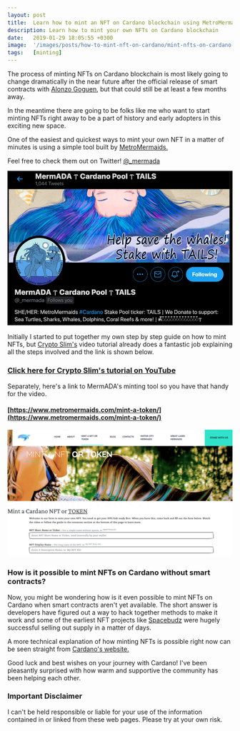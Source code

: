 ```yaml
---
layout: post
title:  Learn how to mint an NFT on Cardano blockchain using MetroMermaids tool
description: Learn how to mint your own NFTs on Cardano blockchain
date:   2019-01-29 18:05:55 +0300
image:  '/images/posts/how-to-mint-nft-on-cardano/mint-nfts-on-cardano-blockchain.png'
tags:   [minting]
---
```

The process of minting NFTs on Cardano blockchain is most likely going to change dramatically in the near future after the official release of smart contracts with [Alonzo Goguen](https://roadmap.cardano.org/en/goguen/), but that could still be at least a few months away. 

In the meantime there are going to be folks like me who want to start minting NFTs right away to be a part of history and early adopters in this exciting new space. 

One of the easiest and quickest ways to mint your own NFT in a matter of minutes is using a simple tool built by [MetroMermaids.](https://www.metromermaids.com)  

Feel free to check them out on Twitter! [@_mermada](https://twitter.com/_mermada) 

![](/images/posts/how-to-mint-nft-on-cardano/mermada_2.png)  

Initially I started to put together my own step by step guide on how to mint NFTs, but [Crypto Slim's](https://youtu.be/YPvrfV4dkbM) video tutorial already does a fantastic job explaining all the steps involved and the link is shown below.

### [Click here for Crypto Slim's tutorial on YouTube](https://youtu.be/YPvrfV4dkbM)  

Separately, here's a link to MermADA's minting tool so you have that handy for the video. 

#### [https://www.metromermaids.com/mint-a-token/](https://www.metromermaids.com/mint-a-token/)  

![](/images/posts/how-to-mint-nft-on-cardano/metro-maid-minting-tool.png)  

### How is it possible to mint NFTs on Cardano without smart contracts?
Now, you might be wondering how is it even possible to mint NFTs on Cardano when smart contracts aren't yet available. The short answer is developers have figured out a way to hack together methods to make it work and some of the earliest NFT projects like [Spacebudz](https://spacebudz.io) were hugely successful selling out supply in a matter of days.

A more technical explanation of how minting NFTs is possible right now can be seen straight from [Cardano's website.](https://cardano-ledger.readthedocs.io/en/latest/explanations/faq.html#cardano-native-tokens-vs-erc) 

Good luck and best wishes on your journey with Cardano! I've been pleasantly surprised with how warm and supportive the community has been helping each other.  

### Important Disclaimer
I can't be held responsible or liable for your use of the information contained in or linked from these web pages. Please try at your own risk. 

